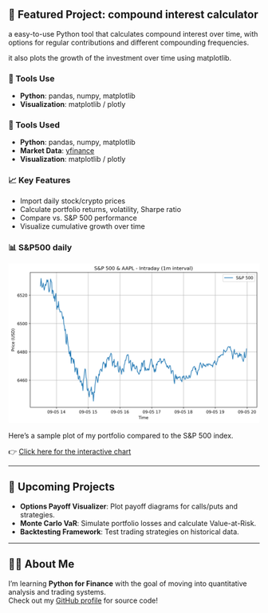 <link rel="stylesheet" href="assets/css/style.css">




## 🥇 Featured Project: compound interest calculator

a easy-to-use Python tool that calculates compound interest over time,
with options for regular contributions and different compounding frequencies.

it also plots the growth of the investment over time using matplotlib.

### 🔧 Tools Use
- **Python**: pandas, numpy, matplotlib
- **Visualization**: matplotlib / plotly


### 🔧 Tools Used
- **Python**: pandas, numpy, matplotlib
- **Market Data**: [yfinance](https://pypi.org/project/yfinance/)
- **Visualization**: matplotlib / plotly

### 📈 Key Features
- Import daily stock/crypto prices
- Calculate portfolio returns, volatility, Sharpe ratio
- Compare vs. S&P 500 performance
- Visualize cumulative growth over time

### 📊 S&P500 daily
![SP500](results/sp500_daily.png)

Here’s a sample plot of my portfolio compared to the S&P 500 index.

👉 [Click here for the interactive chart](portfolio_tracker_chart.html)

---

## 🚀 Upcoming Projects
- **Options Payoff Visualizer**: Plot payoff diagrams for calls/puts and strategies.  
- **Monte Carlo VaR**: Simulate portfolio losses and calculate Value-at-Risk.  
- **Backtesting Framework**: Test trading strategies on historical data.  

---

## 🧑‍💻 About Me
I’m learning **Python for Finance** with the goal of moving into quantitative analysis and trading systems.  
Check out my [GitHub profile](https://github.com/your-username) for source code!

